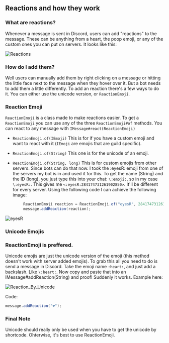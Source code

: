 ## Reactions and how they work

### What are reactions?

Whenever a message is sent in Discord, users can add "reactions" to the message. These can be anything from a heart, the poop emoji, or any of the custom ones you can put on servers. It looks like this: 

![Reactions](https://i.imgur.com/Bh0bOLq.png)

### How do I add them?

Well users can manually add them by right clicking on a message or hitting the little face next to the message when they hover over it. But a bot needs to add them a little differently. To add an reaction there's a few ways to do it. You can either use the unicode version, or `ReactionEmoji`.


### Reaction Emoji

`ReactionEmoji` is a class made to make reactions easier. To get a `ReactionEmoji` you can use any of the three `ReactionEmoji#of` methods. You can react to any message with `IMessage#react(ReactionEmoji)`

- `ReactionEmoji.of(IEmoji)`
This is for if you have a custom emoji and want to react with it (`IEmoji` are emojis that are guild specific).

- `ReactionEmoji.of(String)`
This one is for the unicode of an emoji.

- `ReactionEmoji.of(String, long)`
This is for custom emojis from other servers. Since bots can do that now. I took the :eyesR: emoji from one of the servers my bot is in and used it for this. To get the name (String) and the ID (long), you just type this into your chat: `\:emoji:`, so in my case `\:eyesR:`. This gives me `<:eyesR:284174731261902850>`. It'll be different for every server. Using the following code I can achieve the following image:
```java
        ReactionEmoji reaction = ReactionEmoji.of("eyesR", 284174731261902850L);
        message.addReaction(reaction);
```

![eyesR](https://i.imgur.com/A9HkAo5.gif)


### Unicode Emojis

### ReactionEmoji is preffered.

Unicode emojis are just the unicode version of the emoji (this method doesn't work with server added emojis). To grab this all you need to do is send a message in Discord. Take the emoji name `:heart:`, and just add a backslash. Like `\:heart:`. Now copy and paste that into an IMessage#addReaction(String) and proof! Suddenly it works. Example here:

![Reaction_By_Unicode](https://i.imgur.com/pZmhITs.gif)

Code:
```java
message.addReaction("❤");
```


### Final Note

Unicode should really only be used when you have to get the unicode by shortcode. Ohterwise, it's best to use ReactionEmoji. 
